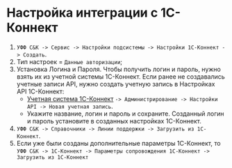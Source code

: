 # Настройка интеграции с 1С-Коннект

1. `УФФ С&К -> Сервис -> Настройки подсистемы -> Настройки 1С-Коннект -> Создать`.
2. Тип настроек = `Данные авторизации`;
3. Установка Логина и Пароля.
Чтобы получить логин и пароль, нужно взять их из учетной системы 1С-Коннект. Если ранее не создавались учетные записи API, нужно создать учетную запись в Настройках API 1С-Коннект:
    * [Учетная система 1С-Коннект](<https://cus.buhphone.com/>) `-> Администрирование -> Настройки API -> Новая учетная запись`.
    * Укажите название, логин и пароль и сохраните.
Созданный логин и пароль установите в созданных настройках 1С-Коннект.
4. `УФФ С&К -> Справочники -> Линии поддержки -> Загрузить из 1С-Коннект`.
5. Если уже были созданы дополнительные параметры 1С-Коннект, то `УФФ С&К -> 1С-Коннект -> Параметры сопровождения 1С-Коннект -> Загрузить из 1С-Коннект`
